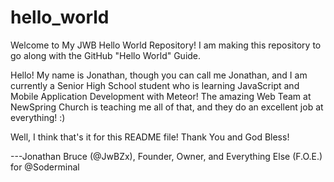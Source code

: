 # hello_world
Welcome to My JWB Hello World Repository! I am making this repository to go along with the GitHub "Hello World" Guide.

Hello! My name is Jonathan, though you can call me Jonathan, and I am currently a Senior High School student who is learning JavaScript and Mobile Application Development with Meteor!
The amazing Web Team at NewSpring Church is teaching me all of that, and they do an excellent job at everything! :)

Well, I think that's it for this README file! Thank You and God Bless!

---Jonathan Bruce (@JwBZx),
Founder, Owner, and Everything Else (F.O.E.) for @Soderminal

